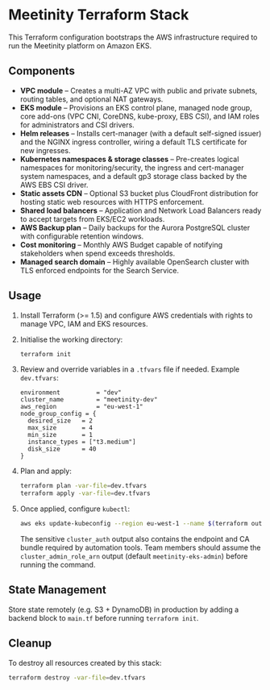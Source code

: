 # Meetinity Terraform Stack

This Terraform configuration bootstraps the AWS infrastructure required to run the Meetinity platform on Amazon EKS.

## Components

- **VPC module** – Creates a multi-AZ VPC with public and private subnets, routing tables, and optional NAT gateways.
- **EKS module** – Provisions an EKS control plane, managed node group, core add-ons (VPC CNI, CoreDNS, kube-proxy, EBS CSI), and IAM roles for administrators and CSI drivers.
- **Helm releases** – Installs cert-manager (with a default self-signed issuer) and the NGINX ingress controller, wiring a default TLS certificate for new ingresses.
- **Kubernetes namespaces & storage classes** – Pre-creates logical namespaces for monitoring/security, the ingress and cert-manager system namespaces, and a default gp3 storage class backed by the AWS EBS CSI driver.
- **Static assets CDN** – Optional S3 bucket plus CloudFront distribution for hosting static web resources with HTTPS enforcement.
- **Shared load balancers** – Application and Network Load Balancers ready to accept targets from EKS/EC2 workloads.
- **AWS Backup plan** – Daily backups for the Aurora PostgreSQL cluster with configurable retention windows.
- **Cost monitoring** – Monthly AWS Budget capable of notifying stakeholders when spend exceeds thresholds.
- **Managed search domain** – Highly available OpenSearch cluster with TLS enforced endpoints for the Search Service.

## Usage

1. Install Terraform (>= 1.5) and configure AWS credentials with rights to manage VPC, IAM and EKS resources.
2. Initialise the working directory:

   ```bash
   terraform init
   ```

3. Review and override variables in a `.tfvars` file if needed. Example `dev.tfvars`:

   ```hcl
   environment          = "dev"
   cluster_name         = "meetinity-dev"
   aws_region           = "eu-west-1"
   node_group_config = {
     desired_size   = 2
     max_size       = 4
     min_size       = 1
     instance_types = ["t3.medium"]
     disk_size      = 40
   }
   ```

4. Plan and apply:

   ```bash
   terraform plan -var-file=dev.tfvars
   terraform apply -var-file=dev.tfvars
   ```

5. Once applied, configure `kubectl`:

   ```bash
   aws eks update-kubeconfig --region eu-west-1 --name $(terraform output -raw cluster_name)
   ```

   The sensitive `cluster_auth` output also contains the endpoint and CA bundle required by automation tools. Team members should assume the `cluster_admin_role_arn` output (default `meetinity-eks-admin`) before running the command.

## State Management

Store state remotely (e.g. S3 + DynamoDB) in production by adding a backend block to `main.tf` before running `terraform init`.

## Cleanup

To destroy all resources created by this stack:

```bash
terraform destroy -var-file=dev.tfvars
```
